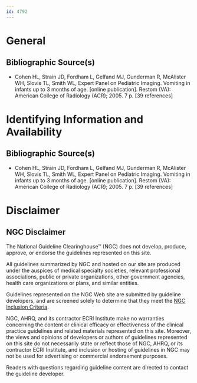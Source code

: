 ```yaml
---
id: 4792
---
```


# General

## Bibliographic Source(s)

- Cohen HL, Strain JD, Fordham L, Gelfand MJ, Gunderman R, McAlister WH, Slovis TL, Smith WL, Expert Panel on Pediatric Imaging. Vomiting in infants up to 3 months of age. [online publication]. Restom (VA): American College of Radiology (ACR); 2005. 7 p. [39 references]

# Identifying Information and Availability

## Bibliographic Source(s)

- Cohen HL, Strain JD, Fordham L, Gelfand MJ, Gunderman R, McAlister WH, Slovis TL, Smith WL, Expert Panel on Pediatric Imaging. Vomiting in infants up to 3 months of age. [online publication]. Restom (VA): American College of Radiology (ACR); 2005. 7 p. [39 references]

# Disclaimer

## NGC Disclaimer

The National Guideline Clearinghouse™ (NGC) does not develop, produce, approve, or endorse the guidelines represented on this site.

All guidelines summarized by NGC and hosted on our site are produced under the auspices of medical specialty societies, relevant professional associations, public or private organizations, other government agencies, health care organizations or plans, and similar entities.

Guidelines represented on the NGC Web site are submitted by guideline developers, and are screened solely to determine that they meet the [NGC Inclusion Criteria](/help-and-about/summaries/inclusion-criteria).

NGC, AHRQ, and its contractor ECRI Institute make no warranties concerning the content or clinical efficacy or effectiveness of the clinical practice guidelines and related materials represented on this site. Moreover, the views and opinions of developers or authors of guidelines represented on this site do not necessarily state or reflect those of NGC, AHRQ, or its contractor ECRI Institute, and inclusion or hosting of guidelines in NGC may not be used for advertising or commercial endorsement purposes.

Readers with questions regarding guideline content are directed to contact the guideline developer.

